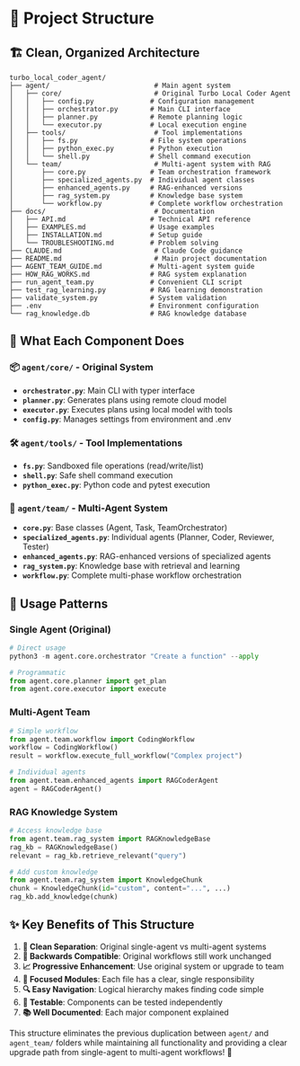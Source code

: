 # 📁 Project Structure

## 🏗️ Clean, Organized Architecture

```
turbo_local_coder_agent/
├── agent/                          # Main agent system
│   ├── core/                       # Original Turbo Local Coder Agent
│   │   ├── config.py              # Configuration management
│   │   ├── orchestrator.py        # Main CLI interface
│   │   ├── planner.py             # Remote planning logic
│   │   └── executor.py            # Local execution engine
│   ├── tools/                      # Tool implementations
│   │   ├── fs.py                  # File system operations
│   │   ├── python_exec.py         # Python execution
│   │   └── shell.py               # Shell command execution
│   └── team/                       # Multi-agent system with RAG
│       ├── core.py                # Team orchestration framework
│       ├── specialized_agents.py  # Individual agent classes
│       ├── enhanced_agents.py     # RAG-enhanced versions
│       ├── rag_system.py          # Knowledge base system
│       └── workflow.py            # Complete workflow orchestration
├── docs/                           # Documentation
│   ├── API.md                     # Technical API reference
│   ├── EXAMPLES.md                # Usage examples
│   ├── INSTALLATION.md            # Setup guide
│   └── TROUBLESHOOTING.md         # Problem solving
├── CLAUDE.md                       # Claude Code guidance
├── README.md                       # Main project documentation
├── AGENT_TEAM_GUIDE.md            # Multi-agent system guide
├── HOW_RAG_WORKS.md               # RAG system explanation
├── run_agent_team.py              # Convenient CLI script
├── test_rag_learning.py           # RAG learning demonstration
├── validate_system.py             # System validation
├── .env                           # Environment configuration
└── rag_knowledge.db               # RAG knowledge database
```

## 🔧 What Each Component Does

### 📦 `agent/core/` - Original System
- **`orchestrator.py`**: Main CLI with typer interface
- **`planner.py`**: Generates plans using remote cloud model
- **`executor.py`**: Executes plans using local model with tools
- **`config.py`**: Manages settings from environment and .env

### 🛠️ `agent/tools/` - Tool Implementations
- **`fs.py`**: Sandboxed file operations (read/write/list)
- **`shell.py`**: Safe shell command execution
- **`python_exec.py`**: Python code and pytest execution

### 👥 `agent/team/` - Multi-Agent System
- **`core.py`**: Base classes (Agent, Task, TeamOrchestrator)
- **`specialized_agents.py`**: Individual agents (Planner, Coder, Reviewer, Tester)
- **`enhanced_agents.py`**: RAG-enhanced versions of specialized agents
- **`rag_system.py`**: Knowledge base with retrieval and learning
- **`workflow.py`**: Complete multi-phase workflow orchestration

## 🎯 Usage Patterns

### Single Agent (Original)
```python
# Direct usage
python3 -m agent.core.orchestrator "Create a function" --apply

# Programmatic
from agent.core.planner import get_plan
from agent.core.executor import execute
```

### Multi-Agent Team
```python
# Simple workflow
from agent.team.workflow import CodingWorkflow
workflow = CodingWorkflow()
result = workflow.execute_full_workflow("Complex project")

# Individual agents
from agent.team.enhanced_agents import RAGCoderAgent
agent = RAGCoderAgent()
```

### RAG Knowledge System
```python
# Access knowledge base
from agent.team.rag_system import RAGKnowledgeBase
rag_kb = RAGKnowledgeBase()
relevant = rag_kb.retrieve_relevant("query")

# Add custom knowledge
from agent.team.rag_system import KnowledgeChunk
chunk = KnowledgeChunk(id="custom", content="...", ...)
rag_kb.add_knowledge(chunk)
```

## ✨ Key Benefits of This Structure

1. **🧹 Clean Separation**: Original single-agent vs multi-agent systems
2. **🔄 Backwards Compatible**: Original workflows still work unchanged
3. **📈 Progressive Enhancement**: Use original system or upgrade to team
4. **🎯 Focused Modules**: Each file has a clear, single responsibility
5. **🔍 Easy Navigation**: Logical hierarchy makes finding code simple
6. **🧪 Testable**: Components can be tested independently
7. **📚 Well Documented**: Each major component explained

This structure eliminates the previous duplication between `agent/` and `agent_team/` folders while maintaining all functionality and providing a clear upgrade path from single-agent to multi-agent workflows! 🚀